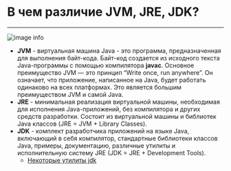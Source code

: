 # В чем различие JVM, JRE, JDK?

---

![image info](C:/Users/YC4/Documents/GitRepositories/java_notes/Assessment/java-core/images/java.png)

- **JVM** - виртуальная машина Java - это программа, предназначенная для выполнения байт-кода. Байт-код создается из исходного текста Java-программы с помощью компилятора **javac**. Основное преимущество JVM — это принцип “Write once, run anywhere”. Он означает, что приложение, написанное на Java, будет работать одинаково на всех платформах. Это является большим преимуществом JVM и самой Java.
- **JRE** - минимальная реализация виртуальной машины, необходимая для исполнения Java-приложений, без компилятора и других средств разработки. Состоит из виртуальной машины и библиотек Java классов (JRE = JVM + Library Classes). 
- **JDK** - комплект разработчика приложений на языке Java, включающий в себя компилятор, стандартные библиотеки классов Java, примеры, документацию, различные утилиты и исполнительную систему JRE (JDK = JRE + Development Tools).
  - [Некоторые утилиты jdk](jdk-tools.md)